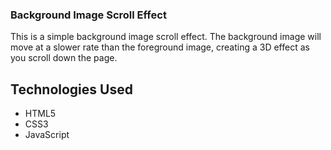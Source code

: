 ### Background Image Scroll Effect

This is a simple background image scroll effect. The background image will move at a slower rate than the foreground image, creating a 3D effect as you scroll down the page.

## Technologies Used
- HTML5
- CSS3
- JavaScript